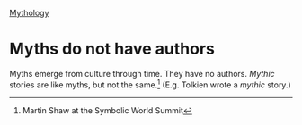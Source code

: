 [Mythology](Mythology.md)

# Myths do not have authors

Myths emerge from culture through time. They have no authors. *Mythic* stories are like myths, but not the same.[^1] (E.g. Tolkien wrote a *mythic* story.)

[^1]: Martin Shaw at the Symbolic World Summit
